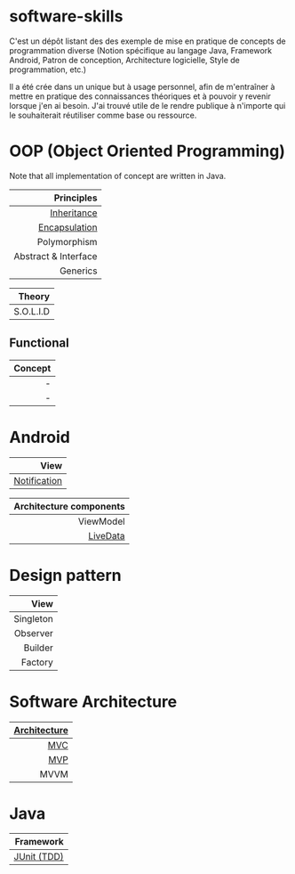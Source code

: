 # software-skills

C'est un dépôt listant des des exemple de mise en pratique de concepts de programmation diverse (Notion spécifique au langage Java, Framework Android, Patron de conception, Architecture logicielle, Style de programmation, etc.)

Il a été crée dans un unique but à usage personnel, afin de m'entraîner à mettre en pratique des connaissances théoriques et à pouvoir y revenir lorsque j'en ai besoin. J'ai trouvé utile de le rendre publique à n'importe qui le souhaiterait réutiliser comme base ou ressource.

# OOP (Object Oriented Programming)
Note that all implementation of concept are written in Java.

| Principles |
| --------------: |
| [Inheritance](https://github.com/lemarcque/software-skills/blob/master/oop/inheritance/README.md) |
| [Encapsulation](https://github.com/lemarcque/software-skills/blob/master/oop/encapsulation/README.md) |
| Polymorphism |
| Abstract & Interface |
| Generics |

| Theory |
| --------------: |
| S.O.L.I.D |

## Functional

| Concept |
| --------------: |
| - |
| - |


# Android
| View |
| --------: |
| [Notification](https://github.com/lemarcque/software-skills/tree/master/android/notificationd-drawer) |


| Architecture components |
| --------: |
| ViewModel |
| [LiveData](https://github.com/lemarcque/software-skills/tree/master/android/architecture-componenets/livedata) |

# Design pattern
| View |
| --------: |
| Singleton |
| Observer |
| Builder |
| Factory |

# Software Architecture
| [Architecture](https://github.com/lemarcque/software-skills/tree/master/programming/software-architecture) |
| --------: |
| [MVC](https://github.com/lemarcque/software-skills/tree/master/programming/software-architecture/mvc) |
| [MVP](https://github.com/lemarcque/software-skills/tree/master/programming/software-architecture/mvp)  |
| MVVM |

# Java
| Framework |
| --------: |
| [JUnit (TDD)](https://github.com/lemarcque/software-skills/blob/master/java/junit/README.md)|
